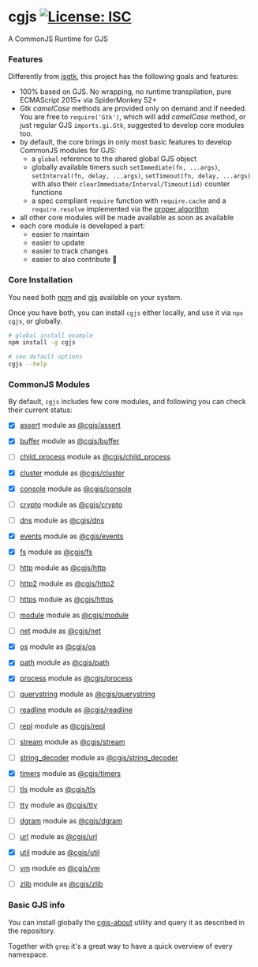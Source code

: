 # cgjs [![License: ISC](https://img.shields.io/badge/License-ISC-yellow.svg)](https://opensource.org/licenses/ISC)

A CommonJS Runtime for GJS

### Features

Differently from [jsgtk](https://github.com/WebReflection/jsgtk), this project has the following goals and features:

  * 100% based on GJS. No wrapping, no runtime transpilation, pure ECMAScript 2015+ via SpiderMonkey 52+
  * Gtk _camelCase_ methods are provided only on demand and if needed. You are free to `require('Gtk')`, which will add _camelCase_ method, or just regular GJS `imports.gi.Gtk`, suggested to develop core modules too.
  * by default, the core brings in only most basic features to develop CommonJS modules for GJS:
    * a `global` reference to the shared global GJS object
    * globally available timers such `setImmediate(fn, ...args)`, `setInterval(fn, delay, ...args)`, `setTimeout(fn, delay, ...args)` with also their `clearImmediate/Interval/Timeout(id)` counter functions
    * a spec compliant `require` function with `require.cache` and a `require.resolve` implemented via the [proper algorithm](https://nodejs.org/api/modules.html#modules_all_together)
  * all other core modules will be made available as soon as available
  * each core module is developed a part:
    * easier to maintain
    * easier to update
    * easier to track changes
    * easier to also contribute 🎉

### Core Installation

You need both [npm](https://www.npmjs.com) and [gjs](https://wiki.gnome.org/Projects/Gjs) available on your system.

Once you have both, you can install `cgjs` either locally, and use it via `npx cgjs`, or globally.

```sh
# global install example
npm install -g cgjs

# see default options
cgjs --help
```

### CommonJS Modules

By default, `cgjs` includes few core modules, and following you can check their current status:

  - [x] [assert](https://nodejs.org/api/assert.html) module as [@cgjs/assert](https://github.com/cgjs/cgjs/tree/master/packages/assert)
  - [x] [buffer](https://nodejs.org/api/buffer.html) module as [@cgjs/buffer](https://github.com/cgjs/cgjs/tree/master/packages/buffer)
  - [ ] [child_process](https://nodejs.org/api/child_process.html) module as [@cgjs/child_process](https://github.com/cgjs/cgjs/tree/master/packages/child_process)
  - [x] [cluster](https://nodejs.org/api/cluster.html) module as [@cgjs/cluster](https://github.com/cgjs/cgjs/tree/master/packages/cluster)
  - [x] [console](https://nodejs.org/api/console.html) module as [@cgjs/console](https://github.com/cgjs/cgjs/tree/master/packages/console)
  - [ ] [crypto](https://nodejs.org/api/crypto.html) module as [@cgjs/crypto](https://github.com/cgjs/cgjs/tree/master/packages/crypto)
  - [ ] [dns](https://nodejs.org/api/dns.html) module as [@cgjs/dns](https://github.com/cgjs/cgjs/tree/master/packages/dns)
  - [x] [events](https://nodejs.org/api/events.html) module as [@cgjs/events](https://github.com/cgjs/cgjs/tree/master/packages/events)
  - [x] [fs](https://nodejs.org/api/fs.html) module as [@cgjs/fs](https://github.com/cgjs/cgjs/tree/master/packages/fs)
  - [ ] [http](https://nodejs.org/api/http.html) module as [@cgjs/http](https://github.com/cgjs/cgjs/tree/master/packages/http)
  - [ ] [http2](https://nodejs.org/api/http2.html) module as [@cgjs/http2](https://github.com/cgjs/cgjs/tree/master/packages/http2)
  - [ ] [https](https://nodejs.org/api/https.html) module as [@cgjs/https](https://github.com/cgjs/cgjs/tree/master/packages/https)
  - [ ] [module](https://nodejs.org/api/module.html) module as [@cgjs/module](https://github.com/cgjs/cgjs/tree/master/packages/module)
  - [ ] [net](https://nodejs.org/api/net.html) module as [@cgjs/net](https://github.com/cgjs/cgjs/tree/master/packages/net)
  - [x] [os](https://nodejs.org/api/os.html) module as [@cgjs/os](https://github.com/cgjs/cgjs/tree/master/packages/os)
  - [x] [path](https://nodejs.org/api/path.html) module as [@cgjs/path](https://github.com/cgjs/cgjs/tree/master/packages/path)
  - [x] [process](https://nodejs.org/api/process.html) module as [@cgjs/process](https://github.com/cgjs/cgjs/tree/master/packages/process)
  - [ ] [querystring](https://nodejs.org/api/querystring.html) module as [@cgjs/querystring](https://github.com/cgjs/cgjs/tree/master/packages/querystring)
  - [ ] [readline](https://nodejs.org/api/readline.html) module as [@cgjs/readline](https://github.com/cgjs/cgjs/tree/master/packages/readline)
  - [ ] [repl](https://nodejs.org/api/repl.html) module as [@cgjs/repl](https://github.com/cgjs/cgjs/tree/master/packages/repl)
  - [ ] [stream](https://nodejs.org/api/stream.html) module as [@cgjs/stream](https://github.com/cgjs/cgjs/tree/master/packages/stream)
  - [ ] [string_decoder](https://nodejs.org/api/string_decoder.html) module as [@cgjs/string_decoder](https://github.com/cgjs/cgjs/tree/master/packages/string_decoder)
  - [x] [timers](https://nodejs.org/api/timers.html) module as [@cgjs/timers](https://github.com/cgjs/cgjs/tree/master/packages/timers)
  - [ ] [tls](https://nodejs.org/api/tls.html) module as [@cgjs/tls](https://github.com/cgjs/cgjs/tree/master/packages/tls)
  - [ ] [tty](https://nodejs.org/api/tty.html) module as [@cgjs/tty](https://github.com/cgjs/cgjs/tree/master/packages/tty)
  - [ ] [dgram](https://nodejs.org/api/dgram.html) module as [@cgjs/dgram](https://github.com/cgjs/cgjs/tree/master/packages/dgram)
  - [ ] [url](https://nodejs.org/api/url.html) module as [@cgjs/url](https://github.com/cgjs/cgjs/tree/master/packages/url)
  - [x] [util](https://nodejs.org/api/util.html) module as [@cgjs/util](https://github.com/cgjs/cgjs/tree/master/packages/util)
  - [ ] [vm](https://nodejs.org/api/vm.html) module as [@cgjs/vm](https://github.com/cgjs/cgjs/tree/master/packages/vm)
  - [ ] [zlib](https://nodejs.org/api/zlib.html) module as [@cgjs/zlib](https://github.com/cgjs/cgjs/tree/master/packages/zlib)


### Basic GJS info

You can install globally the [cgjs-about](https://github.com/cgjs/cgjs-about) utility and query it as described in the repository.

Together with `grep` it's a great way to have a quick overview of every namespace.
